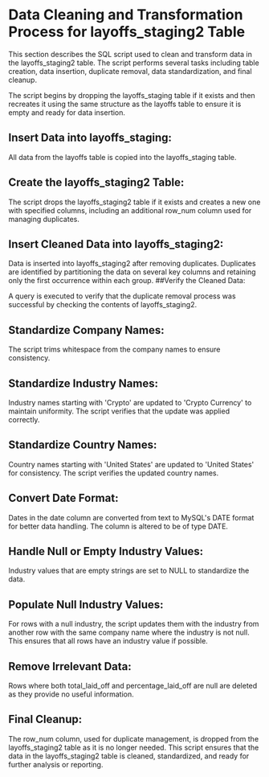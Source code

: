 # Data Cleaning and Transformation Process for layoffs_staging2 Table
This section describes the SQL script used to clean and transform data in the layoffs_staging2 table. The script performs several tasks including table creation, data insertion, duplicate removal, data standardization, and final cleanup.


The script begins by dropping the layoffs_staging table if it exists and then recreates it using the same structure as the layoffs table to ensure it is empty and ready for data insertion.
## Insert Data into layoffs_staging:

All data from the layoffs table is copied into the layoffs_staging table.
## Create the layoffs_staging2 Table:

The script drops the layoffs_staging2 table if it exists and creates a new one with specified columns, including an additional row_num column used for managing duplicates.
## Insert Cleaned Data into layoffs_staging2:

Data is inserted into layoffs_staging2 after removing duplicates. Duplicates are identified by partitioning the data on several key columns and retaining only the first occurrence within each group.
##Verify the Cleaned Data:

A query is executed to verify that the duplicate removal process was successful by checking the contents of layoffs_staging2.
## Standardize Company Names:

The script trims whitespace from the company names to ensure consistency.
## Standardize Industry Names:

Industry names starting with 'Crypto' are updated to 'Crypto Currency' to maintain uniformity.
The script verifies that the update was applied correctly.
## Standardize Country Names:

Country names starting with 'United States' are updated to 'United States' for consistency.
The script verifies the updated country names.
## Convert Date Format:

Dates in the date column are converted from text to MySQL's DATE format for better data handling.
The column is altered to be of type DATE.
## Handle Null or Empty Industry Values:

Industry values that are empty strings are set to NULL to standardize the data.
## Populate Null Industry Values:
For rows with a null industry, the script updates them with the industry from another row with the same company name where the industry is not null. This ensures that all rows have an industry value if possible.
## Remove Irrelevant Data:
Rows where both total_laid_off and percentage_laid_off are null are deleted as they provide no useful information.
## Final Cleanup:
The row_num column, used for duplicate management, is dropped from the layoffs_staging2 table as it is no longer needed.
This script ensures that the data in the layoffs_staging2 table is cleaned, standardized, and ready for further analysis or reporting.
